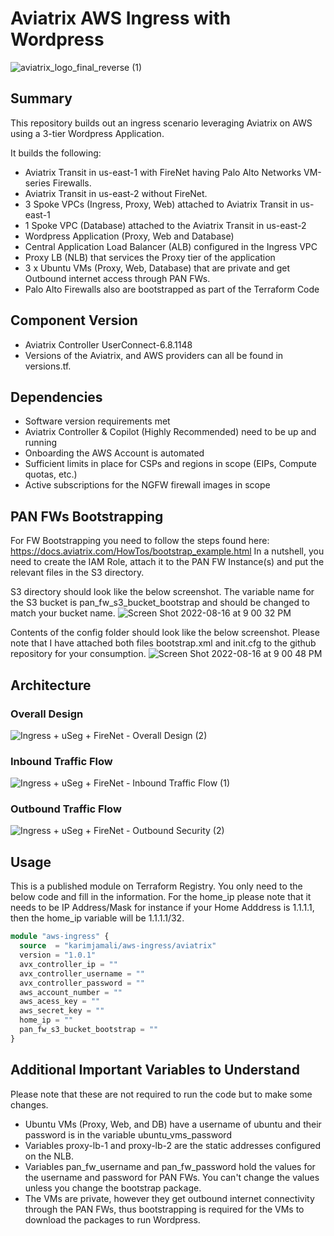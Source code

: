 # Aviatrix AWS Ingress with Wordpress

![aviatrix_logo_final_reverse (1)](https://user-images.githubusercontent.com/16576150/185464537-8cb09a38-d0d8-41fe-b400-5dd863eacf91.png)


## Summary

This repository builds out an ingress scenario leveraging Aviatrix on AWS using a 3-tier Wordpress Application. 

It builds the following:

* Aviatrix Transit in us-east-1 with FireNet having Palo Alto Networks VM-series Firewalls.   
* Aviatrix Transit in us-east-2 without FireNet.  
* 3 Spoke VPCs (Ingress, Proxy, Web) attached to Aviatrix Transit in us-east-1  
* 1 Spoke VPC (Database) attached to the Aviatrix Transit in us-east-2 
* Wordpress Application (Proxy, Web and Database)
* Central Application Load Balancer (ALB) configured in the Ingress VPC
* Proxy LB (NLB) that services the Proxy tier of the application
* 3 x Ubuntu VMs (Proxy, Web, Database) that are private and get Outbound internet access through PAN FWs.
* Palo Alto Firewalls also are bootstrapped as part of the Terraform Code

## Component	Version
* Aviatrix Controller	UserConnect-6.8.1148  
* Versions of the Aviatrix, and AWS providers can all be found in versions.tf. 

## Dependencies
* Software version requirements met     
* Aviatrix Controller & Copilot (Highly Recommended) need to be up and running   
* Onboarding the AWS Account is automated       
* Sufficient limits in place for CSPs and regions in scope (EIPs, Compute quotas, etc.)   
* Active subscriptions for the NGFW firewall images in scope   

## PAN FWs Bootstrapping
For FW Bootstrapping you need to follow the steps found here: https://docs.aviatrix.com/HowTos/bootstrap_example.html
In a nutshell, you need to create the IAM Role, attach it to the PAN FW Instance(s) and put the relevant files in the S3 directory. 

S3 directory should look like the below screenshot. The variable name for the S3 bucket is pan_fw_s3_bucket_bootstrap and should be changed to match your bucket name.
![Screen Shot 2022-08-16 at 9 00 32 PM](https://user-images.githubusercontent.com/16576150/185457948-b163ec9f-b0ab-47aa-99d9-e0ae12680e62.png)

Contents of the config folder should look like the below screenshot. Please note that I have attached both files bootstrap.xml and init.cfg to the github repository for your consumption.
![Screen Shot 2022-08-16 at 9 00 48 PM](https://user-images.githubusercontent.com/16576150/185458081-8b46eb26-238c-4bb6-b025-bf0484504cf3.png)

## Architecture
### Overall Design
![Ingress + uSeg + FireNet - Overall Design (2)](https://user-images.githubusercontent.com/16576150/185468311-6271e5c3-42d8-45f5-9c93-5e29ccbcd287.png)

### Inbound Traffic Flow
![Ingress + uSeg + FireNet - Inbound Traffic Flow (1)](https://user-images.githubusercontent.com/16576150/185456127-3937f726-4f46-4e3c-8dce-b4bfc464824e.png)

### Outbound Traffic Flow
![Ingress + uSeg + FireNet - Outbound Security (2)](https://user-images.githubusercontent.com/16576150/185456214-0f724b5b-cc83-4a4c-b8e9-f94d9d4da762.png)

## Usage 

This is a published module on Terraform Registry. You only need to  the below code and fill in the information. For the home_ip please note that it needs to be IP Address/Mask for instance if your Home Adddress is 1.1.1.1, then the home_ip variable will be 1.1.1.1/32. 

```terraform 
module "aws-ingress" {
  source  = "karimjamali/aws-ingress/aviatrix"
  version = "1.0.1"
  avx_controller_ip = ""
  avx_controller_username = ""
  avx_controller_password = ""
  aws_account_number = ""
  aws_acess_key = ""
  aws_secret_key = ""
  home_ip = ""
  pan_fw_s3_bucket_bootstrap = ""
}
```

## Additional Important Variables to Understand
Please note that these are not required to run the code but to make some changes.

* Ubuntu VMs (Proxy, Web, and DB) have a username of ubuntu and their password is in the variable ubuntu_vms_password
* Variables proxy-lb-1 and proxy-lb-2 are the static addresses configured on the NLB.
* Variables pan_fw_username and pan_fw_password hold the values for the username and password for PAN FWs. You can't change the values unless you change the bootstrap package.
* The VMs are private, however they get outbound internet connectivity through the PAN FWs, thus bootstrapping is required for the VMs to download the packages to run Wordpress. 


 


